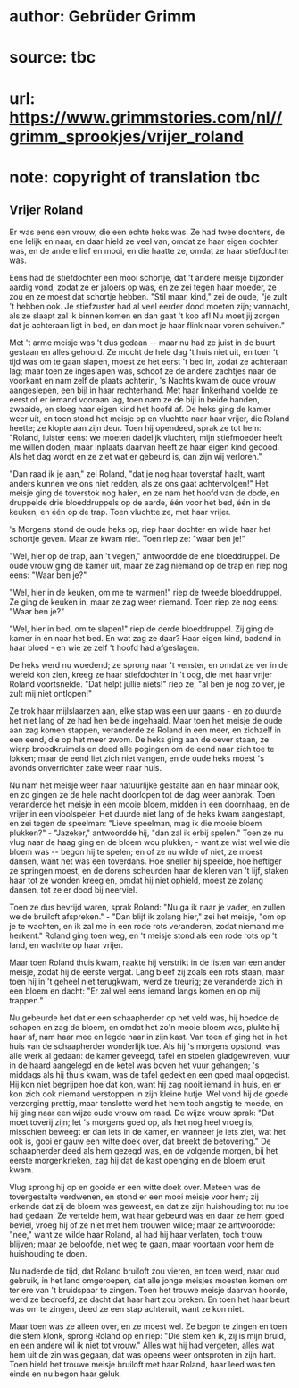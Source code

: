# author: Gebrüder Grimm
# source: tbc
# url: https://www.grimmstories.com/nl//grimm_sprookjes/vrijer_roland
# note: copyright of translation tbc

## Vrijer Roland 

Er was eens een vrouw, die een echte heks was. Ze had twee dochters, de
ene lelijk en naar, en daar hield ze veel van, omdat ze haar eigen
dochter was, en de andere lief en mooi, en die haatte ze, omdat ze haar
stiefdochter was.

Eens had de stiefdochter een mooi schortje, dat 't andere meisje
bijzonder aardig vond, zodat ze er jaloers op was, en ze zei tegen haar
moeder, ze zou en ze moest dat schortje hebben. "Stil maar, kind," zei
de oude, "je zult 't hebben ook. Je stiefzuster had al veel eerder
dood moeten zijn; vannacht, als ze slaapt zal ik binnen komen en dan
gaat 't kop af! Nu moet jij zorgen dat je achteraan ligt in bed, en dan
moet je haar flink naar voren schuiven."

Met 't arme meisje was 't dus gedaan -- maar nu had ze juist in de
buurt gestaan en alles gehoord. Ze mocht de hele dag 't huis niet uit,
en toen 't tijd was om te gaan slapen, moest ze het eerst 't bed in,
zodat ze achteraan lag; maar toen ze ingeslapen was, schoof ze de andere
zachtjes naar de voorkant en nam zelf de plaats achterin, 's Nachts
kwam de oude vrouw aangeslepen, een bijl in haar rechterhand. Met haar
linkerhand voelde ze eerst of er iemand vooraan lag, toen nam ze de bijl
in beide handen, zwaaide, en sloeg haar eigen kind het hoofd af. De heks
ging de kamer weer uit, en toen stond het meisje op en vluchtte naar
haar vrijer, die Roland heette; ze klopte aan zijn deur. Toen hij
opendeed, sprak ze tot hem: "Roland, luister eens: we moeten dadelijk
vluchten, mijn stiefmoeder heeft me willen doden, maar inplaats daarvan
heeft ze haar eigen kind gedood. Als het dag wordt en ze ziet wat er
gebeurd is, dan zijn wij verloren."

"Dan raad ik je aan," zei Roland, "dat je nog haar toverstaf haalt,
want anders kunnen we ons niet redden, als ze ons gaat achtervolgen!"
Het meisje ging de toverstok nog halen, en ze nam het hoofd van de dode,
en druppelde drie bloeddruppels op de aarde, één voor het bed, één in de
keuken, en één op de trap. Toen vluchtte ze, met haar vrijer.

's Morgens stond de oude heks op, riep haar dochter en wilde haar het
schortje geven. Maar ze kwam niet. Toen riep ze: "waar ben je!"

"Wel, hier op de trap, aan 't vegen," antwoordde de ene bloeddruppel.
De oude vrouw ging de kamer uit, maar ze zag niemand op de trap en riep
nog eens: "Waar ben je?"

"Wel, hier in de keuken, om me te warmen!" riep de tweede
bloeddruppel. Ze ging de keuken in, maar ze zag weer niemand. Toen riep
ze nog eens: "Waar ben je?"

"Wel, hier in bed, om te slapen!" riep de derde bloeddruppel. Zij ging
de kamer in en naar het bed. En wat zag ze daar? Haar eigen kind, badend
in haar bloed - en wie ze zelf 't hoofd had afgeslagen.

De heks werd nu woedend; ze sprong naar 't venster, en omdat ze ver in
de wereld kon zien, kreeg ze haar stiefdochter in 't oog, die met haar
vrijer Roland voortsnelde. "Dat helpt jullie niets!" riep ze, "al ben
je nog zo ver, je zult mij niet ontlopen!"

Ze trok haar mijlslaarzen aan, elke stap was een uur gaans - en zo
duurde het niet lang of ze had hen beide ingehaald. Maar toen het meisje
de oude aan zag komen stappen, veranderde ze Roland in een meer, en
zichzelf in een eend, die op het meer zwom. De heks ging aan de oever
staan, ze wierp broodkruimels en deed alle pogingen om de eend naar zich
toe te lokken; maar de eend liet zich niet vangen, en de oude heks moest
's avonds onverrichter zake weer naar huis.

Nu nam het meisje weer haar natuurlijke gestalte aan en haar minaar ook,
en zo gingen ze de hele nacht doorlopen tot de dag weer aanbrak. Toen
veranderde het meisje in een mooie bloem, midden in een doornhaag, en de
vrijer in een vioolspeler. Het duurde niet lang of de heks kwam
aangestapt, en zei tegen de speelman: "Lieve speelman, mag ik die mooie
bloem plukken?" - "Jazeker," antwoordde hij, "dan zal ik erbij
spelen." Toen ze nu vlug naar de haag ging en de bloem wou plukken, -
want ze wist wel wie die bloem was -- begon hij te spelen; en of ze nu
wilde of niet, ze moest dansen, want het was een toverdans. Hoe sneller
hij speelde, hoe heftiger ze springen moest, en de dorens scheurden haar
de kleren van 't lijf, staken haar tot ze wonden kreeg en, omdat hij
niet ophield, moest ze zolang dansen, tot ze er dood bij neerviel.

Toen ze dus bevrijd waren, sprak Roland: "Nu ga ik naar je vader, en
zullen we de bruiloft afspreken." - "Dan blijf ik zolang hier," zei
het meisje, "om op je te wachten, en ik zal me in een rode rots
veranderen, zodat niemand me herkent." Roland ging toen weg, en 't
meisje stond als een rode rots op 't land, en wachtte op haar vrijer.

Maar toen Roland thuis kwam, raakte hij verstrikt in de listen van een
ander meisje, zodat hij de eerste vergat. Lang bleef zij zoals een rots
staan, maar toen hij in 't geheel niet terugkwam, werd ze treurig; ze
veranderde zich in een bloem en dacht: "Er zal wel eens iemand langs
komen en op mij trappen."

Nu gebeurde het dat er een schaapherder op het veld was, hij hoedde de
schapen en zag de bloem, en omdat het zo'n mooie bloem was, plukte hij
haar af, nam haar mee en legde haar in zijn kast. Van toen af ging het
in het huis van de schaapherder wonderlijk toe. Als hij 's morgens
opstond, was alle werk al gedaan: de kamer geveegd, tafel en stoelen
gladgewreven, vuur in de haard aangelegd en de ketel was boven het vuur
gehangen; 's middags als hij thuis kwam, was de tafel gedekt en een
goed maal opgedist. Hij kon niet begrijpen hoe dat kon, want hij zag
nooit iemand in huis, en er kon zich ook niemand verstoppen in zijn
kleine hutje. Wel vond hij de goede verzorging prettig, maar tenslotte
werd het hem toch angstig te moede, en hij ging naar een wijze oude
vrouw om raad. De wijze vrouw sprak: "Dat moet toverij zijn; let 's
morgens goed op, als het nog heel vroeg is, misschien beweegt er dan
iets in de kamer, en wanneer je iets ziet, wat het ook is, gooi er gauw
een witte doek over, dat breekt de betovering." De schaapherder deed
als hem gezegd was, en de volgende morgen, bij het eerste morgenkrieken,
zag hij dat de kast openging en de bloem eruit kwam.

Vlug sprong hij op en gooide er een witte doek over. Meteen was de
tovergestalte verdwenen, en stond er een mooi meisje voor hem; zij
erkende dat zij de bloem was geweest, en dat ze zijn huishouding tot nu
toe had gedaan. Ze vertelde hem, wat haar gebeurd was en daar ze hem
goed beviel, vroeg hij of ze niet met hem trouwen wilde; maar ze
antwoordde: "nee," want ze wilde haar Roland, al had hij haar
verlaten, toch trouw blijven; maar ze beloofde, niet weg te gaan, maar
voortaan voor hem de huishouding te doen.

Nu naderde de tijd, dat Roland bruiloft zou vieren, en toen werd, naar
oud gebruik, in het land omgeroepen, dat alle jonge meisjes moesten
komen om ter ere van 't bruidspaar te zingen. Toen het trouwe meisje
daarvan hoorde, werd ze bedroefd, ze dacht dat haar hart zou breken. En
toen het haar beurt was om te zingen, deed ze een stap achteruit, want
ze kon niet.

Maar toen was ze alleen over, en ze moest wel. Ze begon te zingen en
toen die stem klonk, sprong Roland op en riep: "Die stem ken ik, zij is
mijn bruid, en een andere wil ik niet tot vrouw." Alles wat hij had
vergeten, alles wat hem uit de zin was gegaan, dat was opeens weer
ontsproten in zijn hart. Toen hield het trouwe meisje bruiloft met haar
Roland, haar leed was ten einde en nu begon haar geluk.
